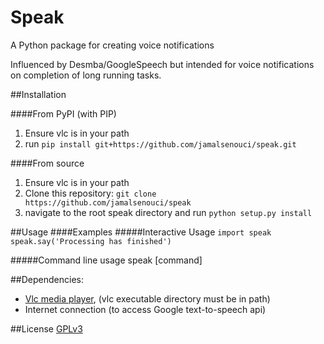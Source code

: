 # Speak

A Python package for creating voice notifications

Influenced by Desmba/GoogleSpeech but intended for voice notifications on completion of long running tasks.

##Installation

####From PyPI (with PIP)
1. Ensure vlc is in your path
2. run `pip install git+https://github.com/jamalsenouci/speak.git`

####From source
1. Ensure vlc is in your path
2. Clone this repository: `git clone https://github.com/jamalsenouci/speak`
3. navigate to the root speak directory and run `python setup.py install`

##Usage
####Examples
#####Interactive Usage
`import speak`
`speak.say('Processing has finished')`

#####Command line usage
speak [command]

##Dependencies: 
* [Vlc media player](http://www.videolan.org/vlc/), (vlc executable directory must be in path)
* Internet connection (to access Google text-to-speech api)

##License
[GPLv3](https://www.gnu.org/licenses/gpl-3.0-standalone.html)
